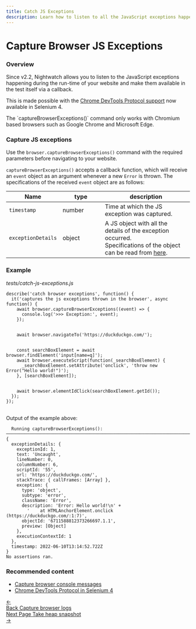 ```yaml
---
title: Catch JS Exceptions
description: Learn how to listen to all the JavaScript exceptions happening during the run-time of your website, in your Nightwatch tests.
---
```


<div class="page-header"><h1>Capture Browser JS Exceptions</h1></div>

### Overview
Since v2.2, Nightwatch allows you to listen to the JavaScript exceptions happening during the run-time of your website and make them available in the test itself via a callback. 

This is made possible with the [Chrome DevTools Protocol support](https://www.selenium.dev/documentation/webdriver/bidirectional/chrome_devtools/) now available in Selenium 4.

<div class="alert alert-info">
  The `captureBrowserExceptions()` command only works with Chromium based browsers such as Google Chrome and Microsoft Edge.
</div>

### Capture JS exceptions

Use the `browser.captureBrowserExceptions()` command with the required parameters before navigating to your website.

`captureBrowserExceptions()` accepts a callback function, which will receive an `event` object as an argument whenever a new `Error` is thrown. The specifications of the received `event` object are as follows:

<table class="table table-bordered table-striped">
  <thead>
   <tr>
     <th style="width: 100px;">Name</th>
     <th style="width: 100px;">type</th>
     <th>description</th>
   </tr>
  </thead>
  <tbody>
    <tr>
      <td><code>timestamp</code></td>
      <td>number</td>
      <td>Time at which the JS exception was captured.</td>
    </tr>    
    <tr>
      <td><code>exceptionDetails</code><br></td>
      <td>object</td>
      <td>A JS object with all the details of the exception occurred.<br>Specifications of the object can be read from <a href="https://chromedevtools.github.io/devtools-protocol/tot/Runtime/#type-ExceptionDetails">here</a>.</td>
    </tr>
  </tbody>
</table>

### Example

<div class="sample-test"><i>tests/catch-js-exceptions.js</i>
<pre class="line-numbers language-javascript">
<code class="language-javascript">describe('catch browser exceptions', function() {
  it('captures the js exceptions thrown in the browser', async function() {
    await browser.captureBrowserExceptions((event) => {
      console.log('>>> Exception:', event);
    });
    <br>
    await browser.navigateTo('https://duckduckgo.com/');
    <br>
    const searchBoxElement = await browser.findElement('input[name=q]');
    await browser.executeScript(function(_searchBoxElement) {
      _searchBoxElement.setAttribute('onclick', 'throw new Error("Hello world!")');
    }, [searchBoxElement]);
    <br>
    await browser.elementIdClick(searchBoxElement.getId());
  });
});
</code>
</pre></div>

Output of the example above:

```
  Running captureBrowserExceptions():
───────────────────────────────────────────────────────────────────────────────────────────────────
{
  exceptionDetails: {
    exceptionId: 1,
    text: 'Uncaught',
    lineNumber: 0,
    columnNumber: 6,
    scriptId: '55',
    url: 'https://duckduckgo.com/',
    stackTrace: { callFrames: [Array] },
    exception: {
      type: 'object',
      subtype: 'error',
      className: 'Error',
      description: 'Error: Hello world!\n' +
        '    at HTMLAnchorElement.onclick (https://duckduckgo.com/:1:7)',
      objectId: '6711588812373266697.1.1',
      preview: [Object]
    },
    executionContextId: 1
  },
  timestamp: 2022-06-10T13:14:52.722Z
}
No assertions ran.
```

### Recommended content
- [Capture browser console messages](https://nightwatchjs.org/guide/running-tests/capture-console-messages.html)
- [Chrome DevTools Protocol in Selenium 4](https://www.selenium.dev/documentation/webdriver/bidirectional/chrome_devtools/)

 <div class="doc-pagination pt-40">
  <div class="previous">
    <a href="https://nightwatchjs.org/guide/running-tests/capture-console-messages.html">
      <span>←</span>
        <div class="d-flex flex-column">
          <span class="smallT">Back</span>
          <span class="bigT">Capture browser logs</span>
        </div>
    </a>
  </div>
  <div class="next">
    <a href="https://nightwatchjs.org/guide/running-tests/take-heap-snapshot.html">
        <div class="d-flex flex-column">
          <span class="smallT">Next Page</span>
          <span class="bigT">Take heap snapshot</span>
        </div>
        <span>→</span>
    </a>
  </div>
</div>
